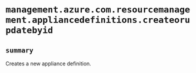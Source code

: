 # `management.azure.com.resourcemanagement.appliancedefinitions.createorupdatebyid`

## `summary`
Creates a new appliance definition.



